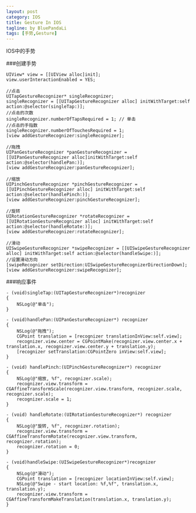 ```yaml
---
layout: post
category: IOS
title: Gesture In IOS
tagline: by BluePandaLi
tags: [手势,Gesture]
---
```


IOS中的手势

<!--more-->

###创建手势

  
	UIView* view = [[UIView alloc]init];  
	view.userInteractionEnabled = YES;
	
	//点击
    UITapGestureRecognizer* singleRecognizer;
    singleRecognizer = [[UITapGestureRecognizer alloc] initWithTarget:self action:@selector(singleTap:)];
    //点击的次数
    singleRecognizer.numberOfTapsRequired = 1; // 单击
    //点击的手指数
    singleRecognizer.numberOfTouchesRequired = 1;
    [view addGestureRecognizer:singleRecognizer];
    
    //拖拽
    UIPanGestureRecognizer *panGestureRecognizer = [[UIPanGestureRecognizer alloc]initWithTarget:self                                               action:@selector(handlePan:)];
    [view addGestureRecognizer:panGestureRecognizer];
    
    //缩放
    UIPinchGestureRecognizer *pinchGestureRecognizer = [[UIPinchGestureRecognizer alloc] initWithTarget:self action:@selector(handlePinch:)];
    [view addGestureRecognizer:pinchGestureRecognizer];
    
    //旋转
    UIRotationGestureRecognizer *rotateRecognizer = [[UIRotationGestureRecognizer alloc] initWithTarget:self action:@selector(handleRotate:)];
    [view addGestureRecognizer:rotateRecognizer];
    
    //滑动
    UISwipeGestureRecognizer *swipeRecognizer = [[UISwipeGestureRecognizer alloc] initWithTarget:self action:@selector(handleSwipe:)];
    //设置滑动方向
    [swipeRecognizer setDirection:UISwipeGestureRecognizerDirectionDown];
    [view addGestureRecognizer:swipeRecognizer];


###响应事件

	- (void)singleTap:(UITapGestureRecognizer*)recognizer
	{
    	NSLog(@"单击");
	}
	
	- (void)handlePan:(UIPanGestureRecognizer*) recognizer
	{
    	NSLog(@"拖拽");
    	CGPoint translation = [recognizer translationInView:self.view];
    	recognizer.view.center = CGPointMake(recognizer.view.center.x + 		translation.x, recognizer.view.center.y + translation.y);
    	[recognizer setTranslation:CGPointZero inView:self.view];
	}

	- (void) handlePinch:(UIPinchGestureRecognizer*) recognizer
	{
    	NSLog(@"缩放, %f", recognizer.scale);
    	recognizer.view.transform = 	CGAffineTransformScale(recognizer.view.transform, recognizer.scale, recognizer.scale);
	    recognizer.scale = 1;
	}

	- (void) handleRotate:(UIRotationGestureRecognizer*) recognizer
	{
    	NSLog(@"旋转, %f", recognizer.rotation);
    	recognizer.view.transform = CGAffineTransformRotate(recognizer.view.transform, recognizer.rotation);
	    recognizer.rotation = 0;
	}

	- (void)handleSwipe:(UISwipeGestureRecognizer*)recognizer
	{
    	NSLog(@"滑动");
    	CGPoint translation = [recognizer locationInView:self.view];
    	NSLog(@"Swipe - start location: %f,%f", translation.x, translation.y);
    	recognizer.view.transform = CGAffineTransformMakeTranslation(translation.x, translation.y);
	}